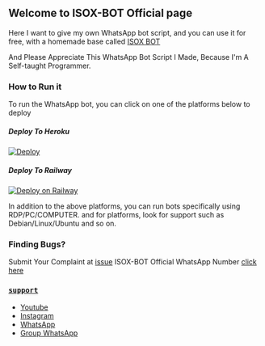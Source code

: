 ## Welcome to ISOX-BOT Official page

Here I want to give my own WhatsApp bot script, and you can use it for free, with a homemade base called [ISOX BOT](https://github.com/Arifirazzaq2001/ISOX-BOT)

And Please Appreciate This WhatsApp Bot Script I Made, Because I'm A Self-taught Programmer.

### How to Run it

To run the WhatsApp bot, you can click on one of the platforms below to deploy

##### Deploy To Heroku
[![Deploy](https://www.herokucdn.com/deploy/button.svg)](https://heroku.com/deploy?template=https://github.com/Arifirazzaq2001/ISOX-BOT)

##### Deploy To Railway
[![Deploy on Railway](https://railway.app/button.svg)](https://railway.app/new/template?template=https://github.com/Arifirazzaq2001/ISOX-BOT)

In addition to the above platforms, you can run bots specifically using RDP/PC/COMPUTER. 
and for platforms, look for support such as Debian/Linux/Ubuntu and so on.

### Finding Bugs?
Submit Your Complaint at [issue](https://github.com/Arifirazzaq2001/ISOX-BOT/issue)
ISOX-BOT Official WhatsApp Number [click here](https://wa.me/6285934360746)

### [`support`](https://github.com/Arifirazzaq2001)
* [Youtube](https://youtube.com/channel/UCoDF8iQJAJ_KSNGEXqilRxQ)
* [Instagram](https://instagram.com/arifirazzaq2001)
* [WhatsApp](https://wa.me/6281261324817)
* [Group WhatsApp](https://chat.whatsapp.com/E62nTzyG5Nh5kTGQrbx25F)
